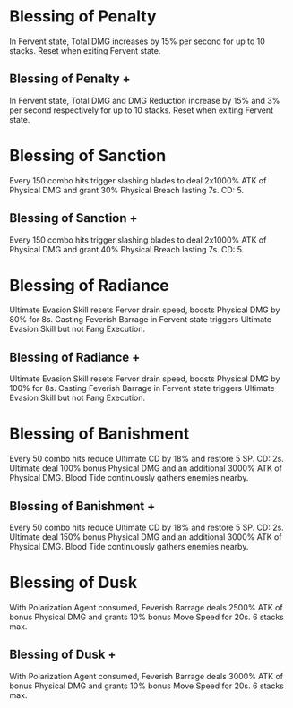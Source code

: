 # Blessing of Penalty

In Fervent state, Total DMG increases by 15% per second for up to 10 stacks. Reset when exiting Fervent state.

## Blessing of Penalty +

In Fervent state, Total DMG and DMG Reduction increase by 15% and 3% per second respectively for up to 10 stacks. Reset when exiting Fervent state.

# Blessing of Sanction

Every 150 combo hits trigger slashing blades to deal 2x1000% ATK of Physical DMG and grant 30% Physical Breach lasting 7s. CD: 5.

## Blessing of Sanction +

Every 150 combo hits trigger slashing blades to deal 2x1000% ATK of Physical DMG and grant 40% Physical Breach lasting 7s. CD: 5.

# Blessing of Radiance

Ultimate Evasion Skill resets Fervor drain speed, boosts Physical DMG by 80% for 8s. Casting Feverish Barrage in Fervent state triggers Ultimate Evasion Skill but not Fang Execution.

## Blessing of Radiance +

Ultimate Evasion Skill resets Fervor drain speed, boosts Physical DMG by 100% for 8s. Casting Feverish Barrage in Fervent state triggers Ultimate Evasion Skill but not Fang Execution.

# Blessing of Banishment

Every 50 combo hits reduce Ultimate CD by 18% and restore 5 SP. CD: 2s.
Ultimate deal 100% bonus Physical DMG and an additional 3000% ATK of Physical DMG. Blood Tide continuously gathers enemies nearby.

## Blessing of Banishment +

Every 50 combo hits reduce Ultimate CD by 18% and restore 5 SP. CD: 2s.
Ultimate deal 150% bonus Physical DMG and an additional 3000% ATK of Physical DMG. Blood Tide continuously gathers enemies nearby.

# Blessing of Dusk

With Polarization Agent consumed, Feverish Barrage deals 2500% ATK of bonus Physical DMG and grants 10% bonus Move Speed for 20s. 6 stacks max.

## Blessing of Dusk +

With Polarization Agent consumed, Feverish Barrage deals 3000% ATK of bonus Physical DMG and grants 10% bonus Move Speed for 20s. 6 stacks max.
